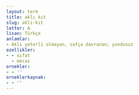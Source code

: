 ```yaml
---
layout: term
title: aklı kıt
slug: akli-kit
letter: A
lisan: Türkçe
anlamlar:
- Aklı yeterli olmayan, safça davranan; yundusuz
ozellikler:
- - sıfat
  - mecaz
ornekler:
- - ''
orneklerkaynak:
- - ''
---
```

